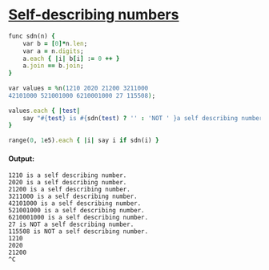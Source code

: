[1]: http://rosettacode.org/wiki/Self-describing_numbers

# [Self-describing numbers][1]

```ruby
func sdn(n) {
    var b = [0]*n.len;
    var a = n.digits;
    a.each { |i| b[i] := 0 ++ }
    a.join == b.join;
}
 
var values = %n(1210 2020 21200 3211000
42101000 521001000 6210001000 27 115508);
 
values.each { |test|
    say "#{test} is #{sdn(test) ? '' : 'NOT ' }a self describing number.";
}
 
range(0, 1e5).each { |i| say i if sdn(i) }
```

#### Output:
```
1210 is a self describing number.
2020 is a self describing number.
21200 is a self describing number.
3211000 is a self describing number.
42101000 is a self describing number.
521001000 is a self describing number.
6210001000 is a self describing number.
27 is NOT a self describing number.
115508 is NOT a self describing number.
1210
2020
21200
^C
```
